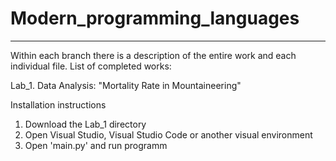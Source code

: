 # Modern_programming_languages
- - - - - - - - - -
Within each branch there is a description of the entire work and each individual file.
List of completed works:

Lab_1. Data Analysis: "Mortality Rate in Mountaineering"

Installation instructions
1. Download the Lab_1 directory
2. Open Visual Studio, Visual Studio Code or another visual environment
3. Open 'main.py' and run programm
